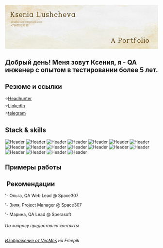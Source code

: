 ![Header](https://github.com/klushcheva/klushcheva/blob/main/assets/10.jpg)
## Добрый день! Меня зовут Ксения, я - QA инженер с опытом в тестировании более 5 лет.

## Резюме и ссылки
:star:[Headhunter](https://spb.hh.ru/applicant/resumes/view?resume=85dc3b18ff05743f000039ed1f336a74524f4f) \
:star:[LinkedIn](https://www.linkedin.com/in/ksenia-luscheva/) \
:star:[telegram](http://t.me/supostatka)

## Stack & skills
![Header](https://img.shields.io/badge/Jira-090909?style=for-the-badge&logo=jira&logoColor=136be1)
![Header](https://img.shields.io/badge/Confluence-090909?style=for-the-badge&logo=confluence&logoColor=136be1)
![Header](https://img.shields.io/badge/Figma-090909?style=for-the-badge&logo=figma&logoColor=7d5fa6)
![Header](https://img.shields.io/badge/TestRail-090909?style=for-the-badge&logo=&logoColor=71b556)
![Header](https://img.shields.io/badge/Postman-090909?style=for-the-badge&logo=postman&logoColor=f76935)
![Header](https://img.shields.io/badge/Swagger-090909?style=for-the-badge&logo=swagger&logoColor=7ede2b)
![Header](https://img.shields.io/badge/Github-090909?style=for-the-badge&logo=github&logoColor=8cc4d7)
![Header](https://img.shields.io/badge/Bitbucket-090909?style=for-the-badge&logo=bitbucket&logoColor=0052CC)
![Header](https://img.shields.io/badge/MySQL-090909?style=for-the-badge&logo=mysql&logoColor=00618a)
![Header](https://img.shields.io/badge/Datagrip-090909?style=for-the-badge&logo=datagrip&logoColor=f7f7f7)
![Header](https://img.shields.io/badge/Jenkins-090909?style=for-the-badge&logo=jenkins&logoColor=f7f7f7)
![Header](https://img.shields.io/badge/TeamCity-090909?style=for-the-badge&logo=teamcity&logoColor=f7f7f7)
![Header](https://img.shields.io/badge/AndroidStudio-090909?style=for-the-badge&logo=androidstudio&logoColor=3ad07d)
![Header](https://img.shields.io/badge/XCode-090909?style=for-the-badge&logo=xcode&logoColor=147EFB)
![Header](https://img.shields.io/badge/Fiddler-090909?style=for-the-badge&logo=fiddler&logoColor=8cc4d7)
![Header](https://img.shields.io/badge/CharlesProxy-090909?style=for-the-badge&logo=charlesproxy&logoColor=8cc4d7)
![Header](https://img.shields.io/badge/Grafana-090909?style=for-the-badge&logo=grafana&logoColor=F46800)
![Header](https://img.shields.io/badge/Kibana-090909?style=for-the-badge&logo=kibana&logoColor=005571)


## Примеры работы



##  Рекомендации
> 

'- Ольга, QA Web Lead @ Space307

> 

'- Зиля, Project Manager @ Space307

> 

'- Марина, QA Lead @ Sperasoft

###### По запросу предоставлю контакты

###### <a href="https://ru.freepik.com/free-vector/_15206849.htm#query=old%20paper&position=0&from_view=search&track=sph">Изображение от VecMes</a> на Freepik
